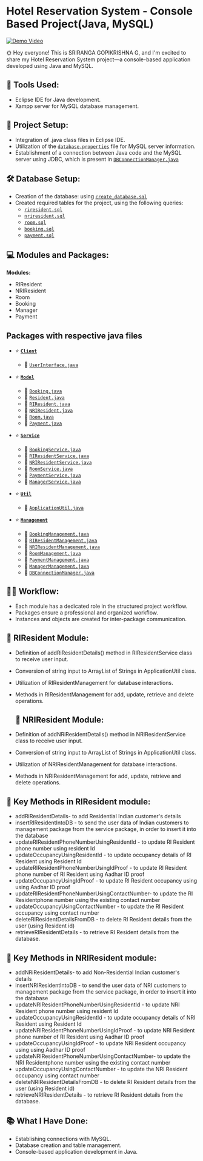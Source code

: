 # Hotel Reservation System - Console Based Project(Java, MySQL)
[![Demo Video](https://drive.google.com/uc?export=view&id=1g0yTQMPVdl2DmBFEMpYyUY_WZ34zeRdN)](https://www.youtube.com/watch?v=yD5qWD_x50M)



🌞 Hey everyone! This is SRIRANGA GOPIKRISHNA G, and I'm excited to share my Hotel Reservation System project—a console-based application developed using Java and MySQL.

## 🔧 Tools Used:

- Eclipse IDE for Java development.
- Xampp server for MySQL database management.

## 📁 Project Setup:

- Integration of .java class files in Eclipse IDE.
- Utilization of the [`database.properties`](HotelReservationSystem/database.properties) file for MySQL server information.
- Establishment of a connection between Java code and the MySQL server using JDBC, which is present in [`DBConnectionManager.java`](HotelReservationSystem/src/com/management/DBConnectionManager.java)


## 🛠️ Database Setup:

- Creation of the database: using [`create_database.sql`](HotelReservationSystem/hotel_reservation_system%20(database)/create_database.sql)
- Created required tables for the project, using the following queries:
  - [`riresident.sql`](HotelReservationSystem/hotel_reservation_system%20(database)/riresident.sql)
  - [`nriresident.sql`](HotelReservationSystem/hotel_reservation_system%20(database)/nriresident.sql)
  - [`room.sql`](HotelReservationSystem/hotel_reservation_system%20(database)/room.sql)
  - [`booking.sql`](HotelReservationSystem/hotel_reservation_system%20(database)/booking.sql)
  - [`payment.sql`](HotelReservationSystem/hotel_reservation_system%20(database)/payment.sql)



## 💻 Modules and Packages:

**Modules:**
- RIResident
- NRIResident
- Room
- Booking
- Manager
- Payment

## Packages with respective java files
- ⭐ **[`Client`](HotelReservationSystem/src/com/client)**
  - 🔗 [`UserInterface.java`](HotelReservationSystem_module1/src/com/client/UserInterface.java)

- ⭐ **[`Model`](HotelReservationSystem/src/com/model)**
  - 🔗 [`Booking.java`](HotelReservationSystem_module1/src/com/model/Booking.java)
  - 🔗 [`Resident.java`](HotelReservationSystem_module1/src/com/model/Resident.java)
  - 🔗 [`RIResident.java`](HotelReservationSystem_module1/src/com/model/RIResident.java)
  - 🔗 [`NRIResident.java`](HotelReservationSystem_module1/src/com/model/NRIResident.java)
  - 🔗 [`Room.java`](HotelReservationSystem_module1/src/com/model/Room.java)
  - 🔗 [`Payment.java`](HotelReservationSystem_module1/src/com/model/Payment.java)

- ⭐ **[`Service`](HotelReservationSystem/src/com/service)**
  - 🔗 [`BookingService.java`](HotelReservationSystem_module1/src/com/service/BookingService.java)
  - 🔗 [`RIResidentService.java`](HotelReservationSystem_module1/src/com/service/RIResidentService.java)
  - 🔗 [`NRIResidentService.java`](HotelReservationSystem_module1/src/com/service/NRIResidentService.java)
  - 🔗 [`RoomService.java`](HotelReservationSystem_module1/src/com/service/RoomService.java)
  - 🔗 [`PaymentService.java`](HotelReservationSystem_module1/src/com/service/PaymentService.java)
  - 🔗 [`ManagerService.java`](HotelReservationSystem_module1/src/com/service/ManagerService.java)

- ⭐ **[`Util`](HotelReservationSystem/src/com/util)**
  - 🔗 [`ApplicationUtil.java`](HotelReservationSystem_module1/src/com/util/ApplicationUtil.java)

- ⭐ **[`Management`](HotelReservationSystem/src/com/management)**
  - 🔗 [`BookingManagement.java`](HotelReservationSystem_module1/src/com/management/BookingManagement.java)
  - 🔗 [`RIResidentManagement.java`](HotelReservationSystem_module1/src/com/management/RIResidentManagement.java)
  - 🔗 [`NRIResidentManagement.java`](HotelReservationSystem_module1/src/com/management/NRIResidentManagement.java)
  - 🔗 [`RoomManagement.java`](HotelReservationSystem_module1/src/com/management/RoomManagement.java)
  - 🔗 [`PaymentManagement.java`](HotelReservationSystem_module1/src/com/management/PaymentManagement.java)
  - 🔗 [`ManagerManagement.java`](HotelReservationSystem_module1/src/com/management/ManagerManagement.java)
  - 🔗 [`DBConnectionManager.java`](HotelReservationSystem_module1/src/com/management/DBConnectionManager.java)





## 👩‍💻 Workflow:

- Each module has a dedicated role in the structured project workflow.
- Packages ensure a professional and organized workflow.
- Instances and objects are created for inter-package communication.

## 🚀 RIResident Module:

- Definition of addRiResidentDetails() method in RIResidentService class to receive user input.
- Conversion of string input to ArrayList of Strings in ApplicationUtil class.
- Utilization of RIResidentManagement for database interactions.
- Methods in RIResidentManagement for add, update, retrieve and delete operations.


  ## 🚀 NRIResident Module:

- Definition of addNRiResidentDetails() method in NRIResidentService class to receive user input.
- Conversion of string input to ArrayList of Strings in ApplicationUtil class.
- Utilization of NRIResidentManagement for database interactions.
- Methods in NRIResidentManagement for add, update, retrieve and delete operations.

## 🔄 Key Methods in RIResident module:

- addRiResidentDetails- to add Residential Indian customer's details
- insertRIResidentIntoDB - to send the user data of Indian customers to management package from the service package, in order to insert it into the database
- updateRIResidentPhoneNumberUsingResidentId - to update RI Resident phone number using resident Id
- updateOccupancyUsingResidentId - to update occupancy details of RI Resident using Resident Id
- updateRIResidentPhoneNumberUsingIdProof - to update RI Resident phone number of RI Resident using Aadhar ID proof
- updateOccupancyUsingIdProof - to update RI Resident occupancy using using Aadhar ID proof
- updateRIResidentPhoneNumberUsingContactNumber- to update the RI Residentphone number using the existing contact number
- updateOccupancyUsingContactNumber -  to update the RI Resident occupancy using contact number
- deleteRIResidentDetailsFromDB - to delete RI Resident details from the user (using Resident id)
- retrieveRIResidentDetails - to retrieve  RI Resident details from the database.

## 🔄 Key Methods in NRIResident module:

- addNRiResidentDetails- to add Non-Residential Indian customer's details
- insertNRIResidentIntoDB - to send the user data of NRI customers to management package from the service package, in order to insert it into the database
- updateNRIResidentPhoneNumberUsingResidentId - to update NRI Resident phone number using resident Id
- updateOccupancyUsingResidentId - to update occupancy details of NRI Resident using Resident Id
- updateNRIResidentPhoneNumberUsingIdProof - to update NRI Resident phone number of RI Resident using Aadhar ID proof
- updateOccupancyUsingIdProof - to update NRI Resident occupancy using using Aadhar ID proof
- updateNRIResidentPhoneNumberUsingContactNumber- to update the NRI Residentphone number using the existing contact number
- updateOccupancyUsingContactNumber -  to update the NRI Resident occupancy using contact number
- deleteNRIResidentDetailsFromDB - to delete RI Resident details from the user (using Resident id)
- retrieveNRIResidentDetails - to retrieve  RI Resident details from the database.














## 📚 What I Have Done:

- Establishing connections with MySQL.
- Database creation and table management.
- Console-based application development in Java.

